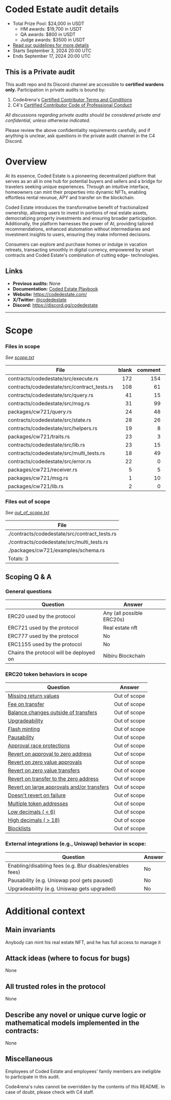 # Coded Estate audit details
- Total Prize Pool: $24,000 in USDT
  - HM awards: $19,700 in USDT
  - QA awards: $800 in USDT
  - Judge awards: $3500 in USDT
- [Read our guidelines for more details](https://docs.code4rena.com/roles/wardens)
- Starts September 3, 2024 20:00 UTC
- Ends September 17, 2024 20:00 UTC

## This is a Private audit

This audit repo and its Discord channel are accessible to **certified wardens only.** Participation in private audits is bound by:

1. Code4rena's [Certified Contributor Terms and Conditions](https://github.com/code-423n4/code423n4.com/blob/main/_data/pages/certified-contributor-terms-and-conditions.md)
2. C4's [Certified Contributor Code of Professional Conduct](https://code4rena.notion.site/Code-of-Professional-Conduct-657c7d80d34045f19eee510ae06fef55)

*All discussions regarding private audits should be considered private and confidential, unless otherwise indicated.*

Please review the above confidentiality requirements carefully, and if anything is unclear, ask questions in the private audit channel in the C4 Discord.


# Overview

At its essence, Coded Estate is a pioneering decentralized platform that serves as an all in one hub for potential buyers and sellers and a bridge for travelers seeking unique experiences. Through an intuitive interface, homeowners can mint their properties into dynamic NFTs, enabling effortless rental revunue, APY and transfer on the blockchain.                          

Coded Estate introduces the transformative benefit of fractionalized ownership, allowing users to invest in portions of real estate assets, democratizing property investments and ensuring broader participation. Additionally, the platform harnesses the power of AI, providing tailored recommendations, enhanced atutomation without intermediaries and investment insights to users, ensuring they make informed decisions.

Consumers can explore and purchase homes or indulge in vacation retreats, transacting smoothly in digital currency, empowered by smart contracts and Coded Estate's combination of cutting edge- technologies.

## Links

- **Previous audits:** None
- **Documentation:** [Coded Estate Playbook](https://coded-estate.gitbook.io/coded-estate)
- **Website:** https://codedestate.com/
- **X/Twitter:** [@codedestate](https://x.com/codedestate)
- **Discord:** https://discord.gg/codedestate

---

# Scope

### Files in scope

*See [scope.txt](https://github.com/code-423n4/2024-09-coded-estate/blob/main/scope.txt)*


| File                                       | blank | comment | code |
|--------------------------------------------|-------:|--------:|-----:|
| contracts/codedestate/src/execute.rs       | 172   | 154     | 1198 |
| contracts/codedestate/src/contract_tests.rs| 108   | 61      | 746  |
| contracts/codedestate/src/query.rs         | 41    | 15      | 376  |
| contracts/codedestate/src/msg.rs           | 31    | 99      | 182  |
| packages/cw721/query.rs                    | 24    | 48      | 167  |
| contracts/codedestate/src/state.rs         | 28    | 26      | 162  |
| contracts/codedestate/src/helpers.rs       | 19    | 8       | 163  |
| packages/cw721/traits.rs                   | 23    | 3       | 148  |
| contracts/codedestate/src/lib.rs           | 23    | 15      | 95   |
| contracts/codedestate/src/multi_tests.rs   | 18    | 49      | 69   |
| contracts/codedestate/src/error.rs         | 22    | 0       | 50   |
| packages/cw721/receiver.rs                 | 5     | 5       | 31   |
| packages/cw721/msg.rs                      | 1     | 10      | 24   |
| packages/cw721/lib.rs                      | 2     | 0       | 14   |

### Files out of scope

*See [out_of_scope.txt](https://github.com/code-423n4/2024-09-coded-estate/blob/main/out_of_scope.txt)*


| File         |
| ------------ |
| ./contracts/codedestate/src/contract_tests.rs |
| ./contracts/codedestate/src/multi_tests.rs |
| ./packages/cw721/examples/schema.rs |
| Totals: 3 |


## Scoping Q &amp; A

### General questions

| Question                                | Answer                       |
| --------------------------------------- | ---------------------------- |
| ERC20 used by the protocol              | Any (all possible ERC20s)     |
| ERC721 used  by the protocol            | Real estate nft              |
| ERC777 used by the protocol             | No                           |
| ERC1155 used by the protocol            | No                           |
| Chains the protocol will be deployed on | Nibiru Blockchain            |

### ERC20 token behaviors in scope

| Question                                                                                                                                                   | Answer |
| ---------------------------------------------------------------------------------------------------------------------------------------------------------- | ------ |
| [Missing return values](https://github.com/d-xo/weird-erc20?tab=readme-ov-file#missing-return-values)                                                      | Out of scope  |
| [Fee on transfer](https://github.com/d-xo/weird-erc20?tab=readme-ov-file#fee-on-transfer)                                                                  | Out of scope  |
| [Balance changes outside of transfers](https://github.com/d-xo/weird-erc20?tab=readme-ov-file#balance-modifications-outside-of-transfers-rebasingairdrops) | Out of scope  |
| [Upgradeability](https://github.com/d-xo/weird-erc20?tab=readme-ov-file#upgradable-tokens)                                                                 | Out of scope  |
| [Flash minting](https://github.com/d-xo/weird-erc20?tab=readme-ov-file#flash-mintable-tokens)                                                              | Out of scope  |
| [Pausability](https://github.com/d-xo/weird-erc20?tab=readme-ov-file#pausable-tokens)                                                                      | Out of scope  |
| [Approval race protections](https://github.com/d-xo/weird-erc20?tab=readme-ov-file#approval-race-protections)                                              | Out of scope  |
| [Revert on approval to zero address](https://github.com/d-xo/weird-erc20?tab=readme-ov-file#revert-on-approval-to-zero-address)                            | Out of scope  |
| [Revert on zero value approvals](https://github.com/d-xo/weird-erc20?tab=readme-ov-file#revert-on-zero-value-approvals)                                    | Out of scope  |
| [Revert on zero value transfers](https://github.com/d-xo/weird-erc20?tab=readme-ov-file#revert-on-zero-value-transfers)                                    | Out of scope  |
| [Revert on transfer to the zero address](https://github.com/d-xo/weird-erc20?tab=readme-ov-file#revert-on-transfer-to-the-zero-address)                    | Out of scope  |
| [Revert on large approvals and/or transfers](https://github.com/d-xo/weird-erc20?tab=readme-ov-file#revert-on-large-approvals--transfers)                  | Out of scope  |
| [Doesn't revert on failure](https://github.com/d-xo/weird-erc20?tab=readme-ov-file#no-revert-on-failure)                                                   | Out of scope  |
| [Multiple token addresses](https://github.com/d-xo/weird-erc20?tab=readme-ov-file#revert-on-zero-value-transfers)                                          | Out of scope  |
| [Low decimals ( < 6)](https://github.com/d-xo/weird-erc20?tab=readme-ov-file#low-decimals)                                                                 | Out of scope  |
| [High decimals ( > 18)](https://github.com/d-xo/weird-erc20?tab=readme-ov-file#high-decimals)                                                              | Out of scope  |
| [Blocklists](https://github.com/d-xo/weird-erc20?tab=readme-ov-file#tokens-with-blocklists)                                                                | Out of scope  |

### External integrations (e.g., Uniswap) behavior in scope:


| Question                                                  | Answer |
| --------------------------------------------------------- | ------ |
| Enabling/disabling fees (e.g. Blur disables/enables fees) | No     |
| Pausability (e.g. Uniswap pool gets paused)               | No     |
| Upgradeability (e.g. Uniswap gets upgraded)               | No     |


# Additional context

## Main invariants

Anybody can mint his real estate NFT, and he has full access to manage it

## Attack ideas (where to focus for bugs)

None


## All trusted roles in the protocol

None


## Describe any novel or unique curve logic or mathematical models implemented in the contracts:

None


## Miscellaneous
Employees of Coded Estate and employees' family members are ineligible to participate in this audit.

Code4rena's rules cannot be overridden by the contents of this README. In case of doubt, please check with C4 staff.
